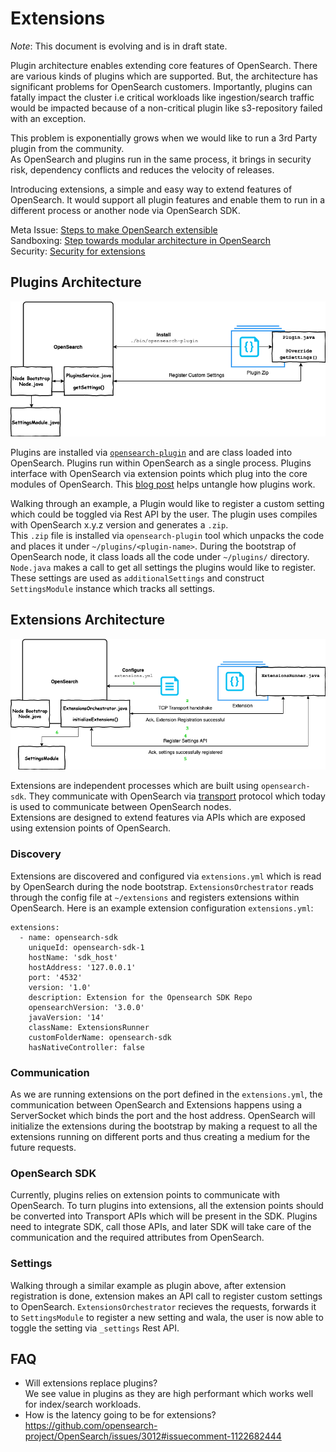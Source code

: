 # Extensions

*Note*: This document is evolving and is in draft state.

Plugin architecture enables extending core features of OpenSearch. There are various kinds of plugins which are supported.
But, the architecture has significant problems for OpenSearch customers. Importantly, plugins can fatally impact the cluster
i.e critical workloads like ingestion/search traffic would be impacted because of a non-critical plugin like s3-repository failed with an exception.

This problem is exponentially grows when we would like to run a 3rd Party plugin from the community.  
As OpenSearch and plugins run in the same process, it brings in security risk, dependency conflicts and reduces the velocity of releases.

Introducing extensions, a simple and easy way to extend features of OpenSearch. It would support all plugin features and enable them to run in a different process or another node via OpenSearch SDK.

Meta Issue: [Steps to make OpenSearch extensible](https://github.com/opensearch-project/OpenSearch/issues/2447)  
Sandboxing: [Step towards modular architecture in OpenSearch](https://github.com/opensearch-project/OpenSearch/issues/1422)  
Security: [Security for extensions](SECURITY.md) 

## Plugins Architecture

![](Docs/plugins.png)

Plugins are installed via [`opensearch-plugin`](https://github.com/opensearch-project/OpenSearch/blob/main/distribution/tools/plugin-cli/src/main/java/org/opensearch/plugins/InstallPluginCommand.java) and are class loaded into OpenSearch.
Plugins run within OpenSearch as a single process. Plugins interface with OpenSearch via extension points which plug into the core modules of OpenSearch.
This [blog post](https://opensearch.org/blog/technical-post/2021/12/plugins-intro/) helps untangle how plugins work. 

Walking through an example, a Plugin would like to register a custom setting which could be toggled via Rest API by the user. 
The plugin uses compiles with OpenSearch x.y.z version and generates a `.zip`.   
This `.zip` file is installed via `opensearch-plugin` tool which unpacks the code and places it under `~/plugins/<plugin-name>`.
During the bootstrap of OpenSearch node, it class loads all the code under `~/plugins/` directory. `Node.java` makes a call to get all settings the plugins would like to register. These settings are used as `additionalSettings` and construct `SettingsModule` instance which tracks all settings.

## Extensions Architecture

![](Docs/Extensions.png)

Extensions are independent processes which are built using `opensearch-sdk`. They communicate with OpenSearch via [transport](https://github.com/opensearch-project/OpenSearch/tree/main/modules/transport-netty4) protocol which today is used to communicate between OpenSearch nodes.  
Extensions are designed to extend features via APIs which are exposed using extension points of OpenSearch.  

### Discovery
Extensions are discovered and configured via `extensions.yml` which is read by OpenSearch during the node bootstrap. `ExtensionsOrchestrator` reads through the config file at `~/extensions` and registers extensions within OpenSearch.
Here is an example extension configuration `extensions.yml`:

```
extensions:
  - name: opensearch-sdk
    uniqueId: opensearch-sdk-1
    hostName: 'sdk_host'
    hostAddress: '127.0.0.1'
    port: '4532'
    version: '1.0'
    description: Extension for the Opensearch SDK Repo
    opensearchVersion: '3.0.0'
    javaVersion: '14'
    className: ExtensionsRunner
    customFolderName: opensearch-sdk
    hasNativeController: false	
```


### Communication
As we are running extensions on the port defined in the `extensions.yml`, the communication between OpenSearch and Extensions happens using a ServerSocket which binds the port and the host address. OpenSearch will initialize the extensions during the bootstrap by making a request to all the extensions running on different ports and thus creating a medium for the future requests.

### OpenSearch SDK
Currently, plugins relies on extension points to communicate with OpenSearch. To turn plugins into extensions, all the extension points should be converted into Transport APIs which will be present in the SDK. Plugins need to integrate SDK, call those APIs, and later SDK will take care of the communication and the required attributes from OpenSearch.

### Settings
Walking through a similar example as plugin above, after extension registration is done, extension makes an API call to register custom settings to OpenSearch.
`ExtensionsOrchestrator` recieves the requests, forwards it to `SettingsModule` to register a new setting and wala, the user is now able to toggle the setting via `_settings` Rest API.

## FAQ

- Will extensions replace plugins?  
  We see value in plugins as they are high performant which works well for index/search workloads.
- How is the latency going to be for extensions?
  https://github.com/opensearch-project/OpenSearch/issues/3012#issuecomment-1122682444
